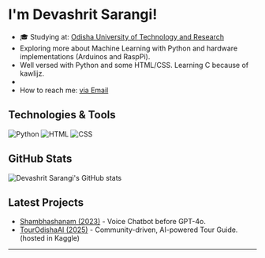 # I'm Devashrit Sarangi!
- 🎓 Studying at: [Odisha University of Technology and Research](https://outr.ac.in)
- Exploring more about Machine Learning with Python and hardware implementations (Arduinos and RaspPi).
- Well versed with Python and some HTML/CSS. Learning C because of kawlijz.
- 
- How to reach me: [via Email](mailto:devashrit.sarangi@outlook.com)

## Technologies & Tools

![Python](https://img.shields.io/badge/-Python-black?style=flat-square&logo=python)
![HTML](https://img.shields.io/badge/HTML-orange?style=flat-square&logo=HTML5)
![CSS](https://img.shields.io/badge/CSS-blue?style=flat-square&logo=CSS)

## GitHub Stats

![Devashrit Sarangi's GitHub stats](https://github-readme-stats.vercel.app/api?username=devashritsarangi&show_icons=true&hide_title=true&count_private=true)

## Latest Projects

- [Shambhashanam (2023)](link-to-project-1) - Voice Chatbot before GPT-4o.
- [TourOdishaAI (2025)](https://www.kaggle.com/code/devashritsarangi/tourodishaai) - Community-driven, AI-powered Tour Guide. (hosted in Kaggle)

---
